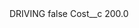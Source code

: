 <?xml version="1.0" encoding="UTF-8"?>
<CustomMetadata xmlns="http://soap.sforce.com/2006/04/metadata" xmlns:xsi="http://www.w3.org/2001/XMLSchema-instance" xmlns:xsd="http://www.w3.org/2001/XMLSchema">
    <label>DRIVING</label>
    <protected>false</protected>
    <values>
        <field>Cost__c</field>
        <value xsi:type="xsd:double">200.0</value>
    </values>
</CustomMetadata>
